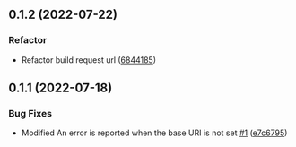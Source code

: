 ## 0.1.2 (2022-07-22)

### Refactor

* Refactor build request url ([6844185](https://github.com/persiliao/axios-tauri-api-adapter/commit/6844185720314cbe5456fdfb7076060e141cd2b1))


## 0.1.1 (2022-07-18)


### Bug Fixes

* Modified An error is reported when the base URI is not set [#1](https://github.com/persiliao/axios-tauri-api-adapter/issues/1) ([e7c6795](https://github.com/persiliao/axios-tauri-api-adapter/commit/e7c6795352b5328001f338a7a639835e7f803dcb))



